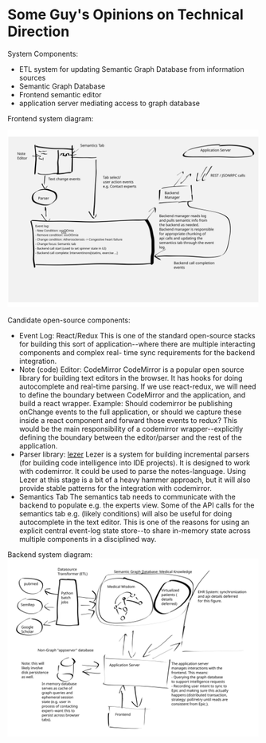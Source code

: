 # Some Guy's Opinions on Technical Direction

System Components:

- ETL system for updating Semantic Graph Database from information sources
- Semantic Graph Database
- Frontend semantic editor
- application server mediating access to graph database

Frontend system diagram:

![frontend system](./fig_01.svg)

Candidate open-source components:

- Event Log: React/Redux
This is one of the standard open-source stacks for building this sort of
application--where there are multiple interacting components and complex real-
time sync requirements for the backend integration.
- Note (code) Editor: CodeMirror
CodeMirror is a popular open source library for building text editors in the
browser. It has hooks for doing autocomplete and real-time parsing. If we use
react-redux, we will need to define the boundary between CodeMirror and the
application, and build a react wrapper.
Example: Should codemirror be publishing onChange events to the full application,
or should we capture these inside a react component and forward those events to
redux? This would be the main responsibility of a codemirror
wrapper--explicitly defining the boundary between the editor/parser and the
rest of the application.
- Parser library: [lezer](https://lezer.codemirror.net/)
Lezer is a system for building incremental parsers (for building code
intelligence into IDE projects). It is designed to work with codemirror. It
could be used to parse the notes-language. Using Lezer at this stage is a bit
of a heavy hammer approach, but it will also provide stable patterns for the
integration with codemirror.
- Semantics Tab
The semantics tab needs to communicate with the backend to populate e.g. the
experts view. Some of the API calls for the semantics tab e.g. (likely
conditions) will also be useful for doing autocomplete in the text editor. This
is one of the reasons for using an explicit central event-log state store--to
share in-memory state across multiple components in a disciplined way.


Backend system diagram:
![backend system](./fig_02.svg)


